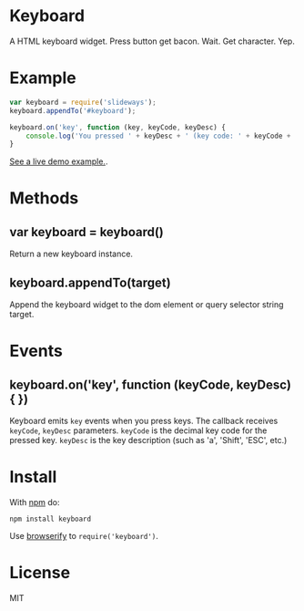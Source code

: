 Keyboard
========

A HTML keyboard widget. Press button get bacon. Wait. Get character. Yep.

Example
=======

```js
var keyboard = require('slideways');
keyboard.appendTo('#keyboard');

keyboard.on('key', function (key, keyCode, keyDesc) {
    console.log('You pressed ' + keyDesc + ' (key code: ' + keyCode + ')');
}
```

[See a live demo example.](http://www.catonmat.net/ftp/keyboard/).

Methods
=======

## var keyboard = keyboard()

Return a new keyboard instance.

## keyboard.appendTo(target)

Append the keyboard widget to the dom element or query selector string target.

Events
======

## keyboard.on('key', function (keyCode, keyDesc) { })

Keyboard emits `key` events when you press keys. The callback receives `keyCode`, `keyDesc` parameters. `keyCode` is the decimal key code for the pressed key. `keyDesc` is the key description (such as 'a', 'Shift', 'ESC', etc.)

Install
=======

With [npm](https://npmjs.org) do:

```
npm install keyboard
```

Use [browserify](http://browserify.org) to `require('keyboard')`.

License
=======

MIT
